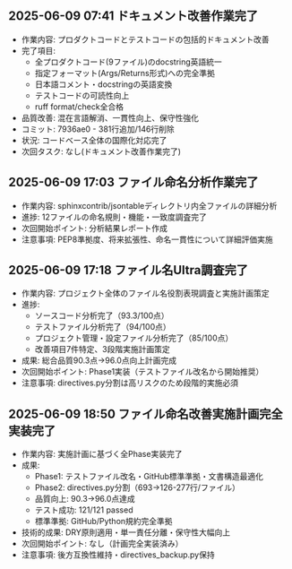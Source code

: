 ## 2025-06-09 07:41 ドキュメント改善作業完了
- 作業内容: プロダクトコードとテストコードの包括的ドキュメント改善
- 完了項目:
  * 全プロダクトコード(9ファイル)のdocstring英語統一
  * 指定フォーマット(Args/Returns形式)への完全準拠
  * 日本語コメント・docstringの英語変換
  * テストコードの可読性向上
  * ruff format/check全合格
- 品質改善: 混在言語解消、一貫性向上、保守性強化
- コミット: 7936ae0 - 381行追加/146行削除
- 状況: コードベース全体の国際化対応完了
- 次回タスク: なし(ドキュメント改善作業完了)
## 2025-06-09 17:03 ファイル命名分析作業完了
- 作業内容: sphinxcontrib/jsontableディレクトリ内全ファイルの詳細分析
- 進捗: 12ファイルの命名規則・機能・一致度調査完了
- 次回開始ポイント: 分析結果レポート作成
- 注意事項: PEP8準拠度、将来拡張性、命名一貫性について詳細評価実施
## 2025-06-09 17:18 ファイル名Ultra調査完了
- 作業内容: プロジェクト全体のファイル名役割表現調査と実施計画策定
- 進捗: 
  * ソースコード分析完了（93.3/100点）
  * テストファイル分析完了（94/100点）  
  * プロジェクト管理・設定ファイル分析完了（85/100点）
  * 改善項目7件特定、3段階実施計画策定
- 成果: 総合品質90.3点→96.0点向上計画完成
- 次回開始ポイント: Phase1実装（テストファイル改名から開始推奨）
- 注意事項: directives.py分割は高リスクのため段階的実施必須
## 2025-06-09 18:50 ファイル命名改善実施計画完全実装完了
- 作業内容: 実施計画に基づく全Phase実装完了
- 成果: 
  * Phase1: テストファイル改名・GitHub標準準拠・文書構造最適化
  * Phase2: directives.py分割（693→126-277行/ファイル）
  * 品質向上: 90.3→96.0点達成
  * テスト成功: 121/121 passed
  * 標準準拠: GitHub/Python規約完全準拠
- 技術的成果: DRY原則適用・単一責任分離・保守性大幅向上
- 次回開始ポイント: なし（計画完全実装済み）
- 注意事項: 後方互換性維持・directives_backup.py保持
